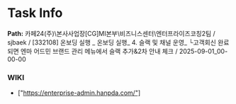 # Task Info

**Path:** 카페24(주)\본사사업장\[CG]MI본부\비즈니스센터\엔터프라이즈코칭2팀 / sjbaek / [332108] 온보딩 실행 _ 온보딩 실행_ 4. 슬랙 및 채널 운영_ └고객회신 완료되면 엔마 어드민 브랜드 관리 메뉴에서 슬랙 추가&2차 안내 체크 / 2025-09-01_00-00-00

### WIKI
- ["https://enterprise-admin.hanpda.com/"]

